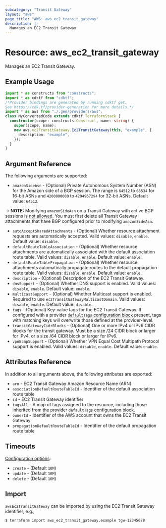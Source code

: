 ```yaml
---
subcategory: "Transit Gateway"
layout: "aws"
page_title: "AWS: aws_ec2_transit_gateway"
description: |-
  Manages an EC2 Transit Gateway
---
```


# Resource: aws_ec2_transit_gateway

Manages an EC2 Transit Gateway.

## Example Usage

```typescript
import * as constructs from "constructs";
import * as cdktf from "cdktf";
/*Provider bindings are generated by running cdktf get.
See https://cdk.tf/provider-generation for more details.*/
import * as aws from "./.gen/providers/aws";
class MyConvertedCode extends cdktf.TerraformStack {
  constructor(scope: constructs.Construct, name: string) {
    super(scope, name);
    new aws.ec2TransitGateway.Ec2TransitGateway(this, "example", {
      description: "example",
    });
  }
}

```

## Argument Reference

The following arguments are supported:

* `amazonSideAsn` - (Optional) Private Autonomous System Number (ASN) for the Amazon side of a BGP session. The range is `64512` to `65534` for 16-bit ASNs and `4200000000` to `4294967294` for 32-bit ASNs. Default value: `64512`.

-> **NOTE:** Modifying `amazonSideAsn` on a Transit Gateway with active BGP sessions is [not allowed](https://docs.aws.amazon.com/AWSEC2/latest/APIReference/API_ModifyTransitGatewayOptions.html). You must first delete all Transit Gateway attachments that have BGP configured prior to modifying `amazonSideAsn`.

* `autoAcceptSharedAttachments` - (Optional) Whether resource attachment requests are automatically accepted. Valid values: `disable`, `enable`. Default value: `disable`.
* `defaultRouteTableAssociation` - (Optional) Whether resource attachments are automatically associated with the default association route table. Valid values: `disable`, `enable`. Default value: `enable`.
* `defaultRouteTablePropagation` - (Optional) Whether resource attachments automatically propagate routes to the default propagation route table. Valid values: `disable`, `enable`. Default value: `enable`.
* `description` - (Optional) Description of the EC2 Transit Gateway.
* `dnsSupport` - (Optional) Whether DNS support is enabled. Valid values: `disable`, `enable`. Default value: `enable`.
* `multicastSupport` - (Optional) Whether Multicast support is enabled. Required to use `ec2TransitGatewayMulticastDomain`. Valid values: `disable`, `enable`. Default value: `disable`.
* `tags` - (Optional) Key-value tags for the EC2 Transit Gateway. If configured with a provider [`defaultTags` configuration block](https://registry.terraform.io/providers/hashicorp/aws/latest/docs#default_tags-configuration-block) present, tags with matching keys will overwrite those defined at the provider-level.
* `transitGatewayCidrBlocks` - (Optional) One or more IPv4 or IPv6 CIDR blocks for the transit gateway. Must be a size /24 CIDR block or larger for IPv4, or a size /64 CIDR block or larger for IPv6.
* `vpnEcmpSupport` - (Optional) Whether VPN Equal Cost Multipath Protocol support is enabled. Valid values: `disable`, `enable`. Default value: `enable`.

## Attributes Reference

In addition to all arguments above, the following attributes are exported:

* `arn` - EC2 Transit Gateway Amazon Resource Name (ARN)
* `associationDefaultRouteTableId` - Identifier of the default association route table
* `id` - EC2 Transit Gateway identifier
* `tagsAll` - A map of tags assigned to the resource, including those inherited from the provider [`defaultTags` configuration block](https://registry.terraform.io/providers/hashicorp/aws/latest/docs#default_tags-configuration-block).
* `ownerId` - Identifier of the AWS account that owns the EC2 Transit Gateway
* `propagationDefaultRouteTableId` - Identifier of the default propagation route table

## Timeouts

[Configuration options](https://developer.hashicorp.com/terraform/language/resources/syntax#operation-timeouts):

- `create` - (Default `10M`)
- `update` - (Default `10M`)
- `delete` - (Default `10M`)

## Import

`awsEc2TransitGateway` can be imported by using the EC2 Transit Gateway identifier, e.g.,

```
$ terraform import aws_ec2_transit_gateway.example tgw-12345678
```

<!-- cache-key: cdktf-0.17.0-pre.15 input-6e48757e816afbbf68b47d7e2d67bd6065154cade25b443bde58088cdd10f4a1 -->
